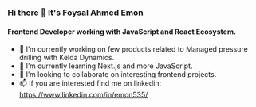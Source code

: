 ### Hi there 👋 It's Foysal Ahmed Emon 

#### Frontend Developer working with JavaScript and React Ecosystem.


- 🔭 I’m currently working on few products related to Managed pressure drilling with Kelda Dynamics.
- 🌱 I’m currently learning Next.js and more JavaScript.
- 👯 I’m looking to collaborate on interesting frontend projects.
- 📫 If you are interested find me on linkedin: https://www.linkedin.com/in/emon535/
<!--
**emon535/emon535** is a ✨ _special_ ✨ repository because its `README.md` (this file) appears on your GitHub profile.

Here are some ideas to get you started:

- 🔭 I’m currently working on ...
- 🌱 I’m currently learning ...
- 👯 I’m looking to collaborate on ...
- 🤔 I’m looking for help with ...
- 💬 Ask me about ...
- 📫 How to reach me: ...
- 😄 Pronouns: ...
- ⚡ Fun fact: ...
-->
